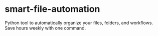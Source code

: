 # smart-file-automation
Python tool to automatically organize your files, folders, and workflows. Save hours weekly with one command.

